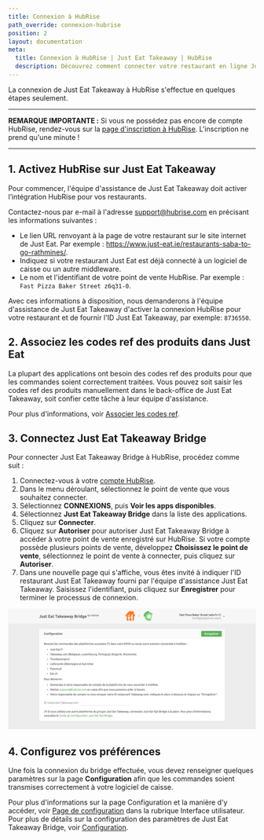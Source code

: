 ```yaml
---
title: Connexion à HubRise
path_override: connexion-hubrise
position: 2
layout: documentation
meta:
  title: Connexion à HubRise | Just Eat Takeaway | HubRise
  description: Découvrez comment connecter votre restaurant en ligne Just Eat Takeaway à HubRise. La connexion s'effectue simplement. Envoyez le lien de votre page Just Eat Takeaway à HubRise et suivez les quelques étapes pour vous connecter.
---
```


La connexion de Just Eat Takeaway à HubRise s'effectue en quelques étapes seulement.

---

**REMARQUE IMPORTANTE :** Si vous ne possédez pas encore de compte HubRise, rendez-vous sur la [page d'inscription à HubRise](https://manager.hubrise.com/signup). L'inscription ne prend qu'une minute !

---

## 1. Activez HubRise sur Just Eat Takeaway

Pour commencer, l'équipe d'assistance de Just Eat Takeaway doit activer l’intégration HubRise pour vos restaurants.

Contactez-nous par e-mail à l'adresse support@hubrise.com en précisant les informations suivantes :

- Le lien URL renvoyant à la page de votre restaurant sur le site internet de Just Eat. Par exemple : https://www.just-eat.ie/restaurants-saba-to-go-rathmines/.
- Indiquez si votre restaurant Just Eat est déjà connecté à un logiciel de caisse ou un autre middleware.
- Le nom et l'identifiant de votre point de vente HubRise. Par exemple : `Fast Pizza Baker Street z6q31-0`.

Avec ces informations à disposition, nous demanderons à l'équipe d'assistance de Just Eat Takeaway d'activer la connexion HubRise pour votre restaurant et de fournir l'ID Just Eat Takeaway, par exemple: `8736550`.

## 2. Associez les codes ref des produits dans Just Eat

La plupart des applications ont besoin des codes ref des produits pour que les commandes soient correctement traitées. Vous pouvez soit saisir les codes ref des produits manuellement dans le back-office de Just Eat Takeaway, soit confier cette tâche à leur équipe d'assistance.

Pour plus d'informations, voir [Associer les codes ref](/apps/just-eat-takeaway/map-ref-codes).

## 3. Connectez Just Eat Takeaway Bridge

Pour connecter Just Eat Takeaway Bridge à HubRise, procédez comme suit :

1. Connectez-vous à votre [compte HubRise](https://manager.hubrise.com).
2. Dans le menu déroulant, sélectionnez le point de vente que vous souhaitez connecter.
3. Sélectionnez **CONNEXIONS**, puis **Voir les apps disponibles**.
4. Sélectionnez **Just Eat Takeaway Bridge** dans la liste des applications.
5. Cliquez sur **Connecter**.
6. Cliquez sur **Autoriser** pour autoriser Just Eat Takeaway Bridge à accéder à votre point de vente enregistré sur HubRise. Si votre compte possède plusieurs points de vente, développez **Choisissez le point de vente**, sélectionnez le point de vente à connecter, puis cliquez sur **Autoriser**.
7. Dans une nouvelle page qui s'affiche, vous êtes invité à indiquer l'ID restaurant Just Eat Takeaway fourni par l'équipe d'assistance Just Eat Takeaway. Saisissez l'identifiant, puis cliquez sur **Enregistrer** pour terminer le processus de connexion.

![ID restaurant Just Eat Takeaway](./images/001-jet-restaurant-id.png)

## 4. Configurez vos préférences

Une fois la connexion du bridge effectuée, vous devez renseigner quelques paramètres sur la page **Configuration** afin que les commandes soient transmises correctement à votre logiciel de caisse.

Pour plus d'informations sur la page Configuration et la manière d'y accéder, voir [Page de configuration](/apps/just-eat-takeaway/user-interface#configuration) dans la rubrique Interface utilisateur. Pour plus de détails sur la configuration des paramètres de Just Eat Takeaway Bridge, voir [Configuration](/apps/just-eat-takeaway/configuration).
